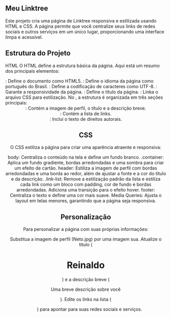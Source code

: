 ## Meu Linktree
Este projeto cria uma página de Linktree responsiva e estilizada usando HTML e CSS. A página permite que você centralize seus links de redes sociais e outros serviços em um único lugar, proporcionando uma interface limpa e acessível.

## Estrutura do Projeto
HTML
O HTML define a estrutura básica da página. Aqui está um resumo dos principais elementos:

<!DOCTYPE html>: Define o documento como HTML5.
<html lang="pt-BR">: Define o idioma da página como português do Brasil.
<meta charset="UTF-8">: Define a codificação de caracteres como UTF-8.
<meta name="viewport" content="width=device-width, initial-scale=1.0">: Garante a responsividade da página.
<title>Meu Linktree</title>: Define o título da página.
<link rel="stylesheet" href="styles.css">: Linka o arquivo CSS para estilização.
No <body>, a estrutura é organizada em três seções principais:

<header>: Contém a imagem de perfil, o título e a descrição breve.
<main>: Contém a lista de links.
<footer>: Inclui o texto de direitos autorais.

## CSS
O CSS estiliza a página para criar uma aparência atraente e responsiva:

body: Centraliza o conteúdo na tela e define um fundo branco.
.container: Aplica um fundo gradiente, bordas arredondadas e uma sombra para criar um efeito de cartão.
header: Estiliza a imagem de perfil com bordas arredondadas e uma borda ao redor, além de ajustar a fonte e a cor do título e da descrição.
.link-list: Remove a estilização padrão da lista e estiliza cada link como um bloco com padding, cor de fundo e bordas arredondadas. Adiciona uma transição para o efeito hover.
footer: Centraliza o texto e define uma cor mais suave.
Media Queries: Ajusta o layout em telas menores, garantindo que a página seja responsiva.

## Personalização
Para personalizar a página com suas próprias informações:

Substitua a imagem de perfil (Neto.jpg) por uma imagem sua.
Atualize o título (<h1>Reinaldo</h1>) e a descrição breve (<p>Uma breve descrição sobre você</p>).
Edite os links na lista (<ul class="link-list">) para apontar para suas redes sociais e serviços.
